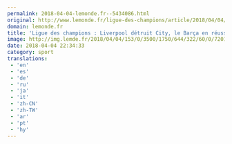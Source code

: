```yaml
---
permalink: 2018-04-04-lemonde.fr--5434086.html
original: http://www.lemonde.fr/ligue-des-champions/article/2018/04/04/ligue-des-champions-liverpool-detruit-city-le-barca-en-reussite-face-a-la-roma_5280760_1616944.html
domain: lemonde.fr
title: 'Ligue des champions : Liverpool détruit City, le Barça en réussite face à la Roma'
image: http://img.lemde.fr/2018/04/04/153/0/3500/1750/644/322/60/0/72017e9_AI_SOCCER-CHAMPIONS-LIV-MCI-_0404_1D.JPG
date: 2018-04-04 22:34:33
category: sport
translations: 
 - 'en'
 - 'es'
 - 'de'
 - 'ru'
 - 'ja'
 - 'it'
 - 'zh-CN'
 - 'zh-TW'
 - 'ar'
 - 'pt'
 - 'hy'
---
```


